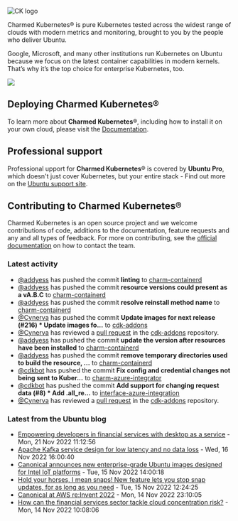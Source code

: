 ![CK logo](https://assets.ubuntu.com/v1/451d4cf4-Charmed+Kubernetes_RGB_onWhite_2022.svg)

Charmed Kubernetes® is pure Kubernetes tested across the widest range of clouds with modern metrics and monitoring, brought to you by the people who deliver Ubuntu.

Google, Microsoft, and many other institutions run Kubernetes on Ubuntu because we focus on the latest container capabilities in modern kernels. That’s why it’s the top choice for enterprise Kubernetes, too.

![](https://assets.ubuntu.com/v1/843c77b6-juju-at-a-glace.svg)

## Deploying Charmed Kubernetes®

To learn more about **Charmed Kubernetes**®, including how to install it on your own cloud, please visit the [Documentation][docs].

## Professional support

Professional upport for **Charmed Kubernetes**® is covered by **Ubuntu Pro**, which doesn't just cover Kubernetes, but your entire stack - Find out more on the [Ubuntu support site](https://ubuntu.com/support).

## Contributing to Charmed Kubernetes®

Charmed Kubernetes is an open source project and we welcome contributions of code, additions to the documentation, feature requests and any and all types of feedback. For more on contributing, see the [official documentation][get-in-touch] on how to contact the team.

<!-- LINKS -->
[docs]: https://ubuntu.com/kubernetes/docs
[get-in-touch]: https://ubuntu.com/kubernetes/docs/get-in-touch

### Latest activity

<!-- activity starts -->
 - [@addyess](https://github.com/addyess) has pushed the commit **linting** to [charm-containerd](https://github.com/charmed-kubernetes/charm-containerd)
 - [@addyess](https://github.com/addyess) has pushed the commit **resource versions could present as a vA.B.C** to [charm-containerd](https://github.com/charmed-kubernetes/charm-containerd)
 - [@addyess](https://github.com/addyess) has pushed the commit **resolve reinstall method name** to [charm-containerd](https://github.com/charmed-kubernetes/charm-containerd)
 - [@Cynerva](https://github.com/Cynerva) has pushed the commit **Update images for next release (#216)  * Update images fo...** to [cdk-addons](https://github.com/charmed-kubernetes/cdk-addons)
 - [@Cynerva](https://github.com/Cynerva) has reviewed a [pull request](https://github.com/charmed-kubernetes/cdk-addons/pull/216) in the [cdk-addons](https://github.com/charmed-kubernetes/cdk-addons) repository.
 - [@addyess](https://github.com/addyess) has pushed the commit **update the version after resources have been installed** to [charm-containerd](https://github.com/charmed-kubernetes/charm-containerd)
 - [@addyess](https://github.com/addyess) has pushed the commit **remove temporary directories used to build the resource, ...** to [charm-containerd](https://github.com/charmed-kubernetes/charm-containerd)
 - [@cdkbot](https://github.com/cdkbot) has pushed the commit **Fix config and credential changes not being sent to Kuber...** to [charm-azure-integrator](https://github.com/charmed-kubernetes/charm-azure-integrator)
 - [@cdkbot](https://github.com/cdkbot) has pushed the commit **Add support for changing request data (#8)  * Add .all_re...** to [interface-azure-integration](https://github.com/charmed-kubernetes/interface-azure-integration)
 - [@Cynerva](https://github.com/Cynerva) has reviewed a [pull request](https://github.com/charmed-kubernetes/cdk-addons/pull/216) in the [cdk-addons](https://github.com/charmed-kubernetes/cdk-addons) repository.
<!-- activity ends -->

<!-- roadmap starts -->

<!-- roadmap ends -->

### Latest from the Ubuntu blog

<!-- blog starts -->
* [Empowering developers in financial services with desktop as a service](https://ubuntu.com//blog/empowering-developers-in-financial-services-with-desktop-as-a-service) - Mon, 21 Nov 2022 11:12:56 
* [Apache Kafka service design for low latency and no data loss](https://ubuntu.com//blog/apache-kafka-service-design-for-low-latency-and-no-data-loss) - Wed, 16 Nov 2022 16:00:40 
* [Canonical announces new enterprise-grade Ubuntu images designed for Intel IoT platforms](https://ubuntu.com//blog/canonical-announces-new-enterprise-grade-ubuntu-images-designed-for-intel-iot-platforms) - Tue, 15 Nov 2022 14:00:18 
* [Hold your horses, I mean snaps! New feature lets you stop snap updates, for as long as you need](https://ubuntu.com//blog/hold-your-horses-i-mean-snaps-new-feature-lets-you-stop-snap-updates-for-as-long-as-you-need) - Tue, 15 Nov 2022 12:24:25 
* [Canonical at AWS re:Invent 2022](https://ubuntu.com//blog/canonical-at-aws-reinvent-2022) - Mon, 14 Nov 2022 23:10:05 
* [How can the financial services sector tackle cloud concentration risk?](https://ubuntu.com//blog/https-ubuntu-com-blog-financial-services-cloud-concentration-risk) - Mon, 14 Nov 2022 10:08:06 
<!-- blog ends -->
